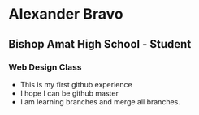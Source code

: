 # Alexander Bravo
## Bishop Amat High School - Student
### Web Design Class
- This is my first github experience
- I hope I can be github master
- I am learning branches and merge all branches.
